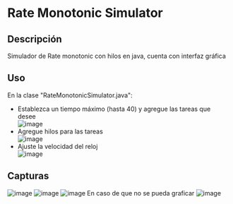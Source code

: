 # Rate Monotonic Simulator
## Descripción
Simulador de Rate monotonic con hilos en java, cuenta con interfaz gráfica

## Uso
En la clase "RateMonotonicSimulator.java": <br>
* Establezca un tiempo máximo (hasta 40) y agregue las tareas que desee <br>
![image](https://user-images.githubusercontent.com/106128245/192682167-3f1eaf50-2540-49a0-a556-6fcdfaf982bb.png) <br>
* Agregue hilos para las tareas <br>
![image](https://user-images.githubusercontent.com/106128245/192682428-24566e1a-224b-4aae-aa05-bbc2aa46e3f7.png) <br>
* Ajuste la velocidad del reloj <br>
![image](https://user-images.githubusercontent.com/106128245/192683577-296a029a-1027-42e0-a720-a330016b943f.png) <br>

## Capturas
![image](https://user-images.githubusercontent.com/106128245/192683730-5bd8db60-f61b-44a1-8905-2221596d18d4.png)
![image](https://user-images.githubusercontent.com/106128245/192683753-f2cd51f5-4088-447d-988c-505d401d710b.png)
![image](https://user-images.githubusercontent.com/106128245/192683783-949aac45-2239-435c-b7bd-42408f54fe86.png)
En caso de que no se pueda graficar
![image](https://user-images.githubusercontent.com/106128245/192684059-fdbbc4b9-b040-4077-a092-003524d951ec.png)
